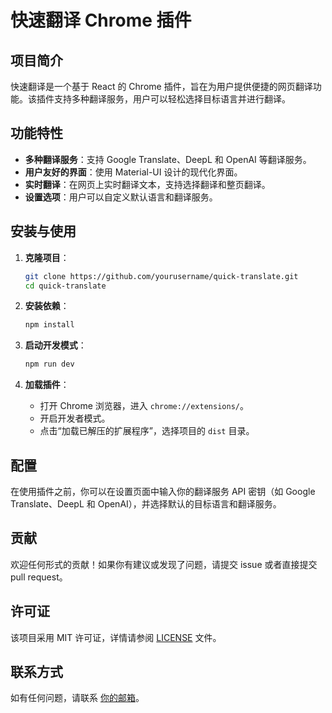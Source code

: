 # 快速翻译 Chrome 插件

## 项目简介

快速翻译是一个基于 React 的 Chrome 插件，旨在为用户提供便捷的网页翻译功能。该插件支持多种翻译服务，用户可以轻松选择目标语言并进行翻译。

## 功能特性

- **多种翻译服务**：支持 Google Translate、DeepL 和 OpenAI 等翻译服务。
- **用户友好的界面**：使用 Material-UI 设计的现代化界面。
- **实时翻译**：在网页上实时翻译文本，支持选择翻译和整页翻译。
- **设置选项**：用户可以自定义默认语言和翻译服务。

## 安装与使用

1. **克隆项目**：
   ```bash
   git clone https://github.com/yourusername/quick-translate.git
   cd quick-translate
   ```

2. **安装依赖**：
   ```bash
   npm install
   ```

3. **启动开发模式**：
   ```bash
   npm run dev
   ```

4. **加载插件**：
   - 打开 Chrome 浏览器，进入 `chrome://extensions/`。
   - 开启开发者模式。
   - 点击“加载已解压的扩展程序”，选择项目的 `dist` 目录。

## 配置

在使用插件之前，你可以在设置页面中输入你的翻译服务 API 密钥（如 Google Translate、DeepL 和 OpenAI），并选择默认的目标语言和翻译服务。

## 贡献

欢迎任何形式的贡献！如果你有建议或发现了问题，请提交 issue 或者直接提交 pull request。

## 许可证

该项目采用 MIT 许可证，详情请参阅 [LICENSE](LICENSE) 文件。

## 联系方式

如有任何问题，请联系 [你的邮箱](mailto:your-email@example.com)。